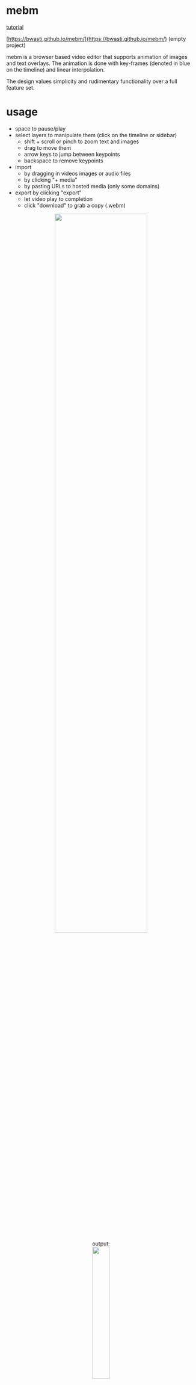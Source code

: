 # mebm

[tutorial](https://bwasti.github.io/mebm/#https%3A%2F%2Fjott.live%2Fraw%2Ftutorial.json)

[https://bwasti.github.io/mebm/](https://bwasti.github.io/mebm/) (empty project)


mebm is a browser based video editor that supports animation of images and text overlays.
The animation is done with key-frames (denoted in blue on the timeline) and linear interpolation.

The design values simplicity and rudimentary functionality over a full feature set.

# usage

- space to pause/play
- select layers to manipulate them (click on the timeline or sidebar)
  - shift + scroll or pinch to zoom text and images
  - drag to move them
  - arrow keys to jump between keypoints
  - backspace to remove keypoints
- import
  - by dragging in videos images or audio files
  - by clicking "+ media"
  - by pasting URLs to hosted media (only some domains)
- export by clicking "export"
  - let video play to completion
  - click "download" to grab a copy (.webm)
  
<p align="center">
<img src="https://github.com/bwasti/mebm/blob/main/README_assets/usage.gif?raw=true" width="70%">
  <br>output:<br>
<img src="https://github.com/bwasti/mebm/blob/main/README_assets/result.gif?raw=true" width="30%">
</p>

# todo

- timeline
  - [ ] allow extending beyond current max time (medium)
  - [ ] split audio play head (hard)
  - [ ] splits in templates (medium)
- file management
  - [ ] error on bad type (easy)
  - [ ] animated .gif support
- editing
  - [ ] menu for advanced settings per layer (easy)
  - [ ] element selection by click (medium)
  - [ ] undo (hard)
  - [ ] face tracking (medium)
  - [ ] opacity (easy)
  - [ ] rotation (medium)
- compatibility
  - [ ] chrome export bug workaround
  - [ ] mouseover preview safari fix
  - [ ] mobile touch events (partially done)
- code
  - [ ] refactor/simplify MoveableLayer this.frames
  - [ ] make video a MoveableLayer
  - [ ] compress video frames
  - [ ] investigate memory use warning on safari
  - [ ] cache render output for thumbnails
  - [ ] move height/width setting logic out of render loop
  - [ ] improve text scaling logic (avoid font size, use ctx.scale)
# web-video-editor
